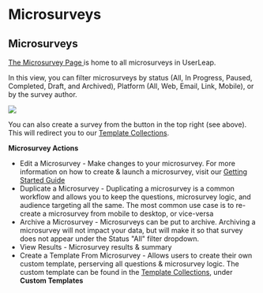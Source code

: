 # Microsurveys

## **Microsurveys**

[The Microsurvey Page ](https://app.userleap.com/surveylist/all)is home to all microsurveys in UserLeap. 

In this view, you can filter microsurveys by status \(All, In Progress, Paused, Completed, Draft, and Archived\), Platform \(All, Web, Email, Link, Mobile\), or by the survey author.

![](https://lh3.googleusercontent.com/5fF-3MX8v1U3kv0SWRtoMswtJonZAgBL6Lk3Aug7dsZauh9wqcjS4DLf0EGvD-46uXDakigCm5-qhJ2i4cz0LDlb9fg3V1Uq_dUwn4MtNBPyQb59c3AbHQqhvnjbSVUWyRA8ahH4)

You can also create a survey from the button in the top right \(see above\). This will redirect you to our [Template Collections](https://app.userleap.com/collections).

**Microsurvey Actions**

* Edit a Microsurvey -  Make changes to your microsurvey. For more information on how to create & launch a microsurvey, visit our [Getting Started Guide]()
* Duplicate a Microsurvey - Duplicating a microsurvey is a common workflow and allows you to keep the questions, microsurvey logic, and audience targeting all the same. The most common use case is to re-create a microsurvey from mobile to desktop, or vice-versa
* Archive a Microsurvey - Microsurveys can be put to archive. Archiving a microsurvey will not impact your data, but will make it so that survey does not appear under the Status "All" filter dropdown. 
* View Results - Microsurvey results & summary
* Create a Template From Microsurvey - Allows users to create their own custom template, perserving all questions & microsurvey logic. The custom template can be found in the [Template Collections](https://app.userleap.com/collections), under **Custom Templates**

